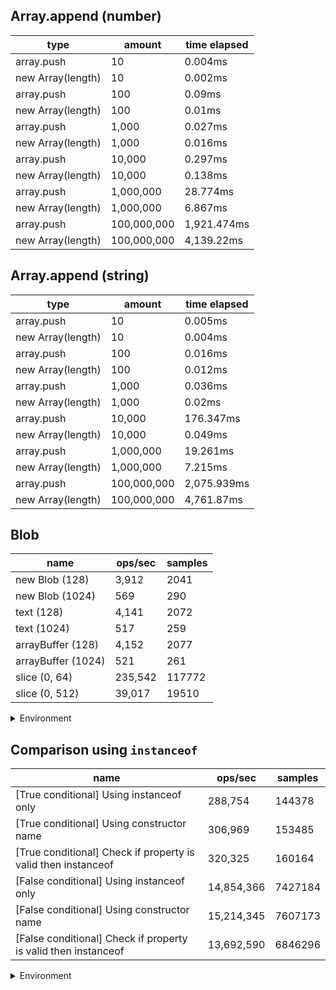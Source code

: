 ## Array.append (number)

|type|amount|time elapsed|
|-|-|-|
array.push|10|0.004ms
new Array(length)|10|0.002ms
array.push|100|0.09ms
new Array(length)|100|0.01ms
array.push|1,000|0.027ms
new Array(length)|1,000|0.016ms
array.push|10,000|0.297ms
new Array(length)|10,000|0.138ms
array.push|1,000,000|28.774ms
new Array(length)|1,000,000|6.867ms
array.push|100,000,000|1,921.474ms
new Array(length)|100,000,000|4,139.22ms
## Array.append (string)

|type|amount|time elapsed|
|-|-|-|
array.push|10|0.005ms
new Array(length)|10|0.004ms
array.push|100|0.016ms
new Array(length)|100|0.012ms
array.push|1,000|0.036ms
new Array(length)|1,000|0.02ms
array.push|10,000|176.347ms
new Array(length)|10,000|0.049ms
array.push|1,000,000|19.261ms
new Array(length)|1,000,000|7.215ms
array.push|100,000,000|2,075.939ms
new Array(length)|100,000,000|4,761.87ms

## Blob

|name|ops/sec|samples|
|-|-|-|
|new Blob (128)|3,912|2041|
|new Blob (1024)|569|290|
|text (128)|4,141|2072|
|text (1024)|517|259|
|arrayBuffer (128)|4,152|2077|
|arrayBuffer (1024)|521|261|
|slice (0, 64)|235,542|117772|
|slice (0, 512)|39,017|19510|


<details>
<summary>Environment</summary>

* __Machine:__ linux x64 | 4 vCPUs | 7.6GB Mem
* __Run:__ Wed Sep 25 2024 19:16:00 GMT+0000 (Coordinated Universal Time)
</details>

<!--
{"environment":{"platform":"linux","arch":"x64","cpus":4,"totalMemory":7.597896575927734},"benchmarks":[{"name":"new Blob (128)","opsSec":3912.7308198701585,"samples":2041},{"name":"new Blob (1024)","opsSec":569.5762108270412,"samples":290},{"name":"text (128)","opsSec":4141.745382916821,"samples":2072},{"name":"text (1024)","opsSec":517.8526605610128,"samples":259},{"name":"arrayBuffer (128)","opsSec":4152.066349484893,"samples":2077},{"name":"arrayBuffer (1024)","opsSec":521.4066965340799,"samples":261},{"name":"slice (0, 64)","opsSec":235542.96737964044,"samples":117772},{"name":"slice (0, 512)","opsSec":39017.93774593493,"samples":19510}]}-->

## Comparison using `instanceof`

|name|ops/sec|samples|
|-|-|-|
|[True conditional] Using instanceof only|288,754|144378|
|[True conditional] Using constructor name|306,969|153485|
|[True conditional] Check if property is valid then instanceof |320,325|160164|
|[False conditional] Using instanceof only|14,854,366|7427184|
|[False conditional] Using constructor name|15,214,345|7607173|
|[False conditional] Check if property is valid then instanceof |13,692,590|6846296|


<details>
<summary>Environment</summary>

* __Machine:__ linux x64 | 4 vCPUs | 7.6GB Mem
* __Run:__ Wed Sep 25 2024 19:25:39 GMT+0000 (Coordinated Universal Time)
</details>

<!--
{"environment":{"platform":"linux","arch":"x64","cpus":4,"totalMemory":7.597896575927734},"benchmarks":[{"name":"[True conditional] Using instanceof only","opsSec":288754.87039093126,"samples":144378},{"name":"[True conditional] Using constructor name","opsSec":306969.79862806445,"samples":153485},{"name":"[True conditional] Check if property is valid then instanceof ","opsSec":320325.835238135,"samples":160164},{"name":"[False conditional] Using instanceof only","opsSec":14854366.276986094,"samples":7427184},{"name":"[False conditional] Using constructor name","opsSec":15214345.574190352,"samples":7607173},{"name":"[False conditional] Check if property is valid then instanceof ","opsSec":13692590.904629616,"samples":6846296}]}-->
